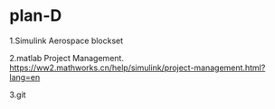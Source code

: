 # plan-D
1.Simulink Aerospace blockset

2.matlab Project Management. https://ww2.mathworks.cn/help/simulink/project-management.html?lang=en

3.git
